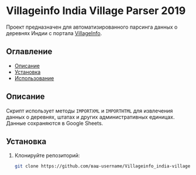 # Villageinfo India Village Parser 2019

Проект предназначен для автоматизированного парсинга данных о деревнях Индии с портала [VillageInfo](https://villageinfo.in).

## Оглавление
- [Описание](#описание)
- [Установка](#установка)
- [Использование](#использование)

## Описание
Скрипт использует методы `IMPORTXML` и `IMPORTHTML` для извлечения данных о деревнях, штатах и других административных единицах. Данные сохраняются в Google Sheets.

## Установка
1. Клонируйте репозиторий:
   ```bash
   git clone https://github.com/ваш-username/Villageinfo_india-village-parser_2019.git
